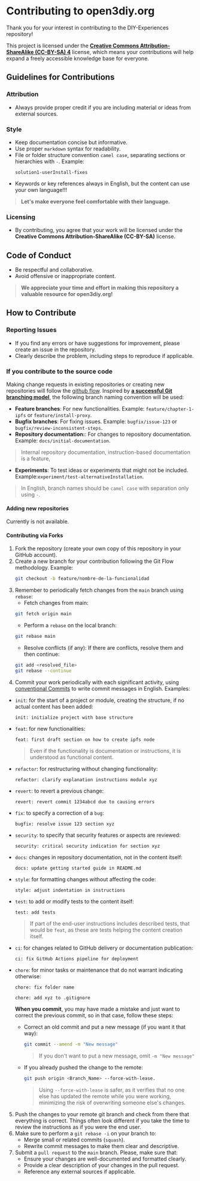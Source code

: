 # Contributing to open3diy.org

Thank you for your interest in contributing to the DIY-Experiences repository!

This project is licensed under the [**Creative Commons Attribution-ShareAlike (CC-BY-SA) 4**](https://creativecommons.org/licenses/by-sa/4.0/deed.en) license, which means your contributions will help expand a freely accessible knowledge base for everyone.

## Guidelines for Contributions

### Attribution

- Always provide proper credit if you are including material or ideas from external sources.

### Style

- Keep documentation concise but informative.
- Use proper `markdown` syntax for readability.
- File or folder structure convention `camel case`, separating sections or hierarchies with `-`. Example:
   ```plaintest
   solution1-userInstall-fixes
   ```
- Keywords or key references always in English, but the content can use your own language!!!

> **Let's make everyone feel comfortable with their language.**


### Licensing

- By contributing, you agree that your work will be licensed under the **Creative Commons Attribution-ShareAlike (CC-BY-SA)** license.

## Code of Conduct

- Be respectful and collaborative.
- Avoid offensive or inappropriate content.

> **We appreciate your time and effort in making this repository a valuable resource for open3diy.org!**

## How to Contribute

### Reporting Issues

- If you find any errors or have suggestions for improvement, please create an issue in the repository.
- Clearly describe the problem, including steps to reproduce if applicable.

### If you contribute to the source code

Making change requests in existing repositories or creating new repositories will follow the [github flow](https://docs.github.com/en/get-started/using-github/github-flow). Inspired by **[a successful Git branching model](http://nvie.com/posts/a-successful-git-branching-model/)**, the following branch naming convention will be used:

- **Feature branches**: For new functionalities. Example: `feature/chapter-1-ipfs` or `feature/install-proxy`.
- **Bugfix branches**: For fixing issues. Example: `bugfix/issue-123` or `bugfix/review-inconsistent-steps`.
- **Repository documentation:**: For changes to repository documentation. Example: `docs/initial-documentation`.
> Internal repository documentation, instruction-based documentation is a feature,
- **Experiments**: To test ideas or experiments that might not be included. Example:`experiment/test-alternativeInstallation`.

> In English, branch names should be `camel case` with separation only using `-`.

#### Adding new repositories

Currently is not available.

#### Contributing via Forks

1. Fork the repository (create your own copy of this repository in your GitHub account).
2. Create a new branch for your contribution following the Git Flow methodology. Example:
   ```bash
   git checkout -b feature/nombre-de-la-funcionalidad
   ```
3. Remember to periodically fetch changes from the `main` branch using `rebase`:
   - Fetch changes from main:
   ```bash
   git fetch origin main
   ```
   - Perform a `rebase` on the local branch:
   ```bash
   git rebase main
   ```
   - Resolve conflicts (if any): If there are conflicts, resolve them and then continue:
   ```bash
   git add <resolved_file>
   git rebase --continue
   ```   
4. Commit your work periodically with each significant activity, using [conventional Commits](https://www.conventionalcommits.org/) to write commit messages in English. Examples:
 
- `init`: for the start of a project or module, creating the structure, if no actual content has been added:
   ```plaintext
   init: initialize project with base structure
   ```
- `feat`: for new functionalities:
   ```plaintext
   feat: first draft section on how to create ipfs node
   ```
   > Even if the functionality is documentation or instructions, it is understood as functional content.
- `refactor`: for restructuring without changing functionality:
   ```plaintext
   refactor: clarify explanation instructions module xyz
   ```
- `revert`: to revert a previous change:
   ```plaintext
   revert: revert commit 1234abcd due to causing errors
   ```
- `fix`: to specify a correction of a `bug`:
   ```plaintext
   bugfix: resolve issue 123 section xyz
   ```
- `security`: to specify that security features or aspects are reviewed:
   ```plaintext
   security: critical security indication for section xyz
   ```
- `docs`: changes in repository documentation, not in the content itself:
   ```plaintext
   docs: update getting started guide in README.md
   ```
- `style`: for formatting changes without affecting the code:
   ```plaintext
   style: adjust indentation in instructions
   ```
- `test`: to add or modify tests to the content itself:
   ```plaintext
   test: add tests
   ```
   > If part of the end-user instructions includes described tests, that would be `feat`, as these are tests helping the content creation itself.
- `ci`: for changes related to GitHub delivery or documentation publication:
   ```plaintext
   ci: fix GitHub Actions pipeline for deployment
   ```
- `chore`: for minor tasks or maintenance that do not warrant indicating otherwise:
   ```plaintext
   chore: fix folder name
   ```
   ```plaintext
   chore: add xyz to .gitignore
   ```

   **When you commit**, you may have made a mistake and just want to correct the previous commit, so in that case, follow these steps:
   - Correct an old commit and put a new message (if you want it that way):
      ```bash
      git commit --amend -m "New message"
      ```
      > If you don't want to put a new message, omit `-m "New message"`

   - If you already pushed the change to the remote:
      ```bash
      git push origin <Branch_Name> --force-with-lease.
      ```
      > Using `--force-with-lease` is safer, as it verifies that no one else has updated the remote while you were working, minimizing the risk of overwriting someone else's changes.

5. Push the changes to your remote git branch and check from there that everything is correct. Things often look different if you take the time to review the instructions as if you were the end user.
6. Make sure to perform a `git rebase -i` on your branch to:
   - Merge small or related commits (`squash`).
   - Rewrite commit messages to make them clear and descriptive.
7. Submit a `pull request` to the `main` branch. Please, make sure that:
   - Ensure your changes are well-documented and formatted clearly.
   - Provide a clear description of your changes in the pull request.
   - Reference any external sources if applicable.
